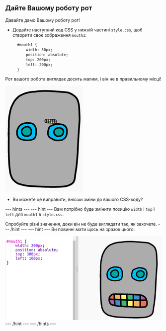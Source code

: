 ## Дайте Вашому роботу рот

Давайте дамо Вашому роботу рот!

- Додайте наступний код CSS у нижній частині `style.css`, щоб створити своє зображення `mouth1`:
    
        #mouth1 {
            width: 50px;
            position: absolute;
            top: 200px;
            left: 200px;
        }
        

Рот вашого робота виглядає досить малим, і він не в правильному місці!

![скріншот](images/robot-mouth.png)

- Ви можете це виправити, внісши зміни до вашого CSS-коду?

--- hints ---
--- hint --- 
Вам потрібно буде змінити позицію `width` і `top` і `left` для `mouth1` в `style.css`.

Спробуйте різні значення, доки він не буде виглядати так, як захочете.
--- /hint ---
--- hint --- 
Ви повинні мати щось на зразок цього:

![скріншот](images/robot-mouth-code.png)
--- /hint ---
--- /hints ---